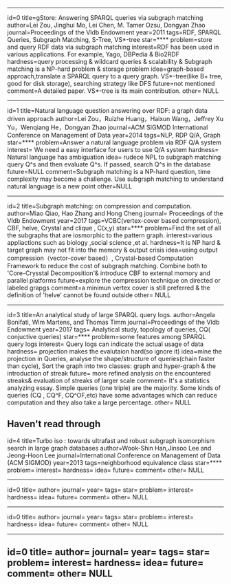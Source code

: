 

---
id=0 
title=gStore: Answering SPARQL queries via subgraph matching
author=Lei Zou, Jinghui Mo, Lei Chen, M. Tamer Ozsu, Dongyan Zhao
journal=Proceedings of the Vldb Endowment
year=2011
tags=RDF, SPARQL Queries, Subgraph Matching, S-Tree, VS*-tree
star=****
problem=store and query RDF data via subgraph matching
interest=RDF has been used in various applications. For example, Yago, DBPedia & Bio2RDF
hardness=query processing & wildcard queries & scalability & Subgraph matching is a NP-hard problem & storage problem
idea=graph-based approach,translate a SPARQL query to a query graph. VS*-tree(like B+ tree, good for disk storage), searching strategy like DFS 
future=not mentioned
comment=A detailed paper. VS*-tree is its main contribution.
other= NULL


---
id=1
title=Natural language question answering over RDF: a graph data driven approach
author=Lei Zou，Ruizhe Huang，Haixun Wang，Jeffrey Xu Yu，Wenqiang He，Dongyan Zhao
journal=ACM SIGMOD International Conference on Management of Data
year=2014
tags=NLP, RDP Q/A, Graph
star=****
problem=Answer a natural language problem via RDF Q/A system
interest= We need a easy interface for users to use Q/A system
hardness= Natural language has ambiguation
idea= rudece NPL to subgraph matching query Q^s and then evaluate Q^s. If passed, search Q^s in the database 
future=NULL
comment=Subgraph matching is a NP-hard question, time complexity may become a challenge. Use subgraph matching to understand natural language is a new point
other=NULL

---
id=2 
title=Subgraph matching: on compression and computation.
author=Miao Qiao, Hao Zhang and Hong Cheng
journal= Proceedings of the Vldb Endowment
year=2017
tags=VCBC(vertex-cover based compression), CBF, helve, Crystal and clique , C(x,y)
star=****
problem=Find the set of all the subgraphs that are iosmorphic to the pattern graph.
interest=various appliactions such as biology ,social science ,et al.
hardness=It is NP hard & target graph may not fit into the memory & output crisis
idea=using output compression（vector-cover based）, Crystal-based Computation Framework to reduce the cost of subgraph matching. Combine both to 'Core-Crysstal Decomposition'& introduce CBF to external momory and parallel platforms
future=explore the compression technique on directed or labeled grapgs
comment=a minimun vertex cover is still preferred & the definition of 'helve' cannot be found outside
other= NULL

---
id=3
title=An analytical study of large SPARQL query logs.
author=Angela Bonifati, Wim Martens, and Thomas Timm
journal=Proceedings of the Vldb Endowment
year=2017
tags= Analytical study, topology of queries, CQ( conjuctive queries)
star=****
problem=some features among SPARQL query logs
interest= Query logs can indicate the actual usage of data
hardness= projection makes the evalutaion hard(so ignore it)
idea=mine the projection in Queries, analyse the shape/structure of queries(chain faster than cycle), Sort the graph into two classes: graph and hyper-graph & the introduction of streak
future= more refined analysis on the encountered streaks& evaluation of streaks of larger scale
comment= It's a statistics analyzing essay. Simple queries (one triple) are the majority. Some kinds of queries (CQ , CQ^F, CQ^OF,etc) have some advantages which can reduce computation and they also take a large percentage.
other= NULL


Haven't read through
---
id=4 
title=Turbo iso : towards ultrafast and robust subgraph isomorphism search in large graph databases
author=Wook-Shin Han,Jinsoo Lee and Jeong-Hoon Lee
journal=International Conference on Management of Data (ACM SIGMOD)
year=2013
tags=neighborhood equivalence class
star=****
problem=
interest=
hardness=
idea=
future=
comment=
other= NULL

---
id=0 
title=
author=
journal=
year=
tags=
star=
problem=
interest=
hardness=
idea=
future=
comment=
other= NULL

---
id=0 
title=
author=
journal=
year=
tags=
star=
problem=
interest=
hardness=
idea=
future=
comment=
other= NULL

---
id=0 
title=
author=
journal=
year=
tags=
star=
problem=
interest=
hardness=
idea=
future=
comment=
other= NULL
---